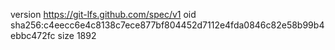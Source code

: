 version https://git-lfs.github.com/spec/v1
oid sha256:c4eecc6e4c8138c7ece877bf804452d7112e4fda0846c82e58b99b4ebbc472fc
size 1892
